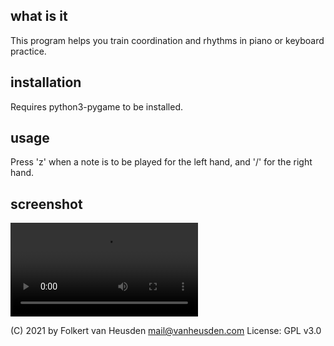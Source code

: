 what is it
----------
This program helps you train coordination and rhythms in piano or keyboard practice.


installation
------------
Requires python3-pygame to be installed.


usage
-----
Press 'z' when a note is to be played for the left hand,
and '/' for the right hand.


screenshot
----------
![screenshot](imgs/tap-trainer.mp4)


(C) 2021 by Folkert van Heusden <mail@vanheusden.com>
License: GPL v3.0
